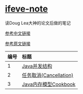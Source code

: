 # [ifeve-note][duanzx]
读Doug Lea大神的论文后做的笔记     

[参考中文链接](http://ifeve.com/doug-lea/)

[参考原文链接](http://gee.cs.oswego.edu/)

| 编号    | 标题                                    
| :--- | :--------------------------------------- 
| 1    | [Java并发结构][001]                           
| 2    | [任务取消(Cancellation)][002]                           
| 3    | [Java内存模型Cookbook][003]                           

[duanzx]: https://github.com/duanzx/ifeve-note
[001]: https://github.com/duanzx/ifeve-note/blob/master/note/20190527/target.md
[002]: https://github.com/duanzx/ifeve-note/blob/master/note/20190527/target.md
[003]: ./note/20190530/JavaMemoryModelCookbook.md

     

